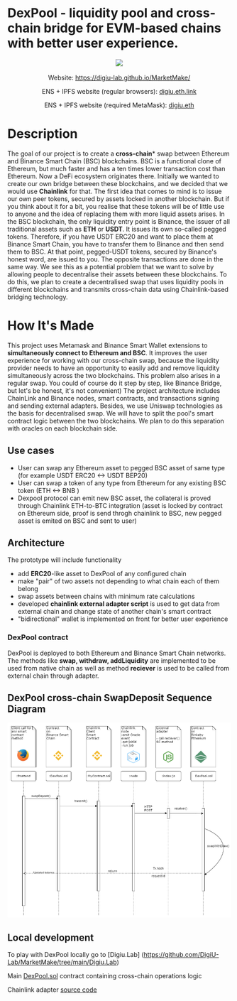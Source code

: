 # DexPool - liquidity pool and cross-chain bridge for EVM-based chains with better user experience.

 <p align="center"><img src="https://img.shields.io/badge/status-development-yellow.svg"></p>
 <p align="center">Website: <a target='_blank' href = "https://digiu-lab.github.io/MarketMake/">https://digiu-lab.github.io/MarketMake/</a></p>
 <p align="center">ENS + IPFS website (regular browsers): <a target='_blank' href = "https://digiu.eth.link">digiu.eth.link</a></p>
 <p align="center">ENS + IPFS website (required MetaMask): <a target='_blank' href = "https://digiu.eth">digiu.eth</a></p>

# **Description**

The goal of our project is to create a **cross-chain*** swap between Ethereum and Binance Smart Chain (BSC) blockchains.
BSC is a functional clone of Ethereum, but much faster and has a ten times lower transaction cost than Ethereum. Now a DeFi ecosystem originates there.
Initially we wanted to create our own bridge between these blockchains, and we decided that we would use **Chainlink** for that.
The first idea that comes to mind is to issue our own peer tokens, secured by assets locked in another blockchain. But if you think about it for a bit, you realise that these tokens will be of little use to anyone and the idea of replacing them with more liquid assets arises.
In the BSC blockchain, the only liquidity entry point is Binance, the issuer of all traditional assets such as **ETH** or **USDT**. It issues its own so-called pegged tokens.
Therefore, if you have USDT ERC20 and want to place them at Binance Smart Chain, you have to transfer them to Binance and then send them to BSC. At that point, pegged-USDT tokens, secured by Binance's honest word, are issued to you. The opposite transactions are done in the same way.
We see this as a potential problem that we want to solve by allowing people to decentralise their assets between these blockchains. To do this, we plan to create a decentralised swap that uses liquidity pools in different blockchains and transmits cross-chain data using Chainlink-based bridging technology.

# **How It's Made**

This project uses Metamask and Binance Smart Wallet extensions to **simultaneously connect to Ethereum and BSC**.
It improves the user experience for working with our cross-chain swap, because the liquidity provider needs to have an opportunity to easily add and remove liquidity simultaneously across the two blockchains. This problem also arises in a regular swap.
You could of course do it step by step, like Binance Bridge, but let's be honest, it's not convenient)
The project architecture includes ChainLink and Binance nodes, smart contracts, and transactions signing and sending external adapters.
Besides, we use Uniswap technologies as the basis for decentralised swap. We will have to split the pool's smart contract logic between the two blockchains. We plan to do this separation with oracles on each blockchain side.

## Use cases
- User can swap any Ethereum asset to pegged BSC asset of same type (for example USDT ERC20  <-> USDT BEP20)
- User can swap a token of any type from Ethereum for any existing BSC token (ETH <-> BNB ) 
- Dexpool protocol can emit new BSC asset, the collateral is proved through Chainlink ETH-to-BTC integration (asset is locked by contract on Ethereum side, proof is send throgh chainlink to BSC,  new pegged asset is emited on BSC and sent to user)



## Architecture

The prototype will include functionality
- add **ERC20**-like asset to DexPool of any configured chain
- make "pair" of two assets not depending to what chain each of them belong
- swap assets between chains with minimum rate calculations
- developed **chainlink external adapter script** is used to  get data from external chain and change state of another chain's smart contract 
- "bidirectional" wallet is implemented on front for better user experience

### DexPool contract
DexPool is deployed to both Ethereum and Binance Smart Chain networks. The methods like **swap, withdraw, addLiquidity** are implemented to be used from native chain as well as method **reciever** is used to be called from external chain through adapter.



[comment]: <> (## Architecture Diagram)

[comment]: <> (![Architecture Diagram]&#40;./img/diagram.png&#41;)

## DexPool cross-chain SwapDeposit Sequence Diagram

![SwapDeposit Diagram](./doc/DexPoolChainlink_Swap_Sequence.png)


## Local development

To play with DexPool locally go to [Digiu.Lab] (https://github.com/DigiU-Lab/MarketMake/tree/main/Digiu.Lab)

Main [DexPool.sol](https://github.com/DigiU-Lab/MarketMake/blob/main/Digiu.Lab/contracts/DexPool.sol) contract containing cross-chain operations logic

Chainlink adapter [source code](https://github.com/DigiU-Lab/MarketMake/tree/main/Digiu.Lab/adapter/adapterdgu/src)



